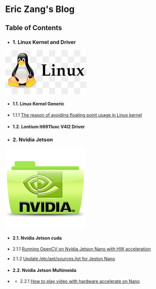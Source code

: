 # Eric Zang's Blog

## Table of Contents

* ### 1. Linux Kernel and Driver

![](./asset/linux/img/linux-kernel-icon.jpg)
* #### 1.1. Linux Kernel Generic

* 1.1.1 [The reason of avoiding floating point usage in Linux kernel](./post/linux-kernel/generic/no-floating-point-kernel.md)

* #### 1.2. Lontium lt6911uxc V4l2 Driver




* ### 2. Nvidia Jetson
![](./asset/nvidia/img/nvidia-icon.png)


* #### 2.1. Nvidia Jetson cuda

* 2.1.1 [Running OpenCV on Nvidia Jetson Nano with HW acceleration](./post/nvidia/cuda/opencv-nano.md)

* 2.1.2 [Update /etc/apt/sources.list for Jeston Nano](./post/nvidia/cuda/sources.list-update.md)

* #### 2.2. Nvidia Jetson Multimeida 
* * 2.2.1 [How to play video with hardware accelerate on Nano](./post/nvidia/multimedia-api/video-hw-codec.md)